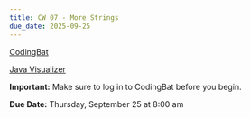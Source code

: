 ```yaml
---
title: CW 07 - More Strings
due_date: 2025-09-25
---
```


[CodingBat](https://codingbat.com/home/jnovillo@stuy.edu/apcsa_strings_complex)

[Java Visualizer](https://cscircles.cemc.uwaterloo.ca/java_visualize/)

**Important:** Make sure to log in to CodingBat before you begin.

**Due Date:** Thursday, September 25 at 8:00 am
